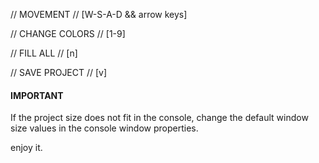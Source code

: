 // MOVEMENT //
  [W-S-A-D && arrow keys]

// CHANGE COLORS //
  [1-9]

// FILL ALL //
  [n]

// SAVE PROJECT //
  [v]


#### IMPORTANT ####

  If the project size does not fit in the console,
  change the default window size values
  in the console window properties.


enjoy it.